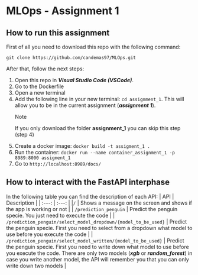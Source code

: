 # MLOps - Assignment 1

## How to run this assignment

First of all you need to download this repo with the following command:

`git clone https://github.com/candemas97/MLOps.git`

After that, follow the next steps:

1. Open this repo in **_Visual Studio Code (VSCode)_**.
2. Go to the Dockerfile
3. Open a new terminal
4. Add the following line in your new terminal: `cd assignment_1`. This will allow you to be in the current assignment (**_assignment 1_**).
   > [!NOTE]
   > If you only download the folder **assignment_1** you can skip this step (step 4)
5. Create a docker image: `docker build -t assigment_1 .`
6. Run the container: `docker run --name container_assignment_1 -p 8989:8000 assigment_1`
7. Go to `http://localhost:8989/docs/`

## How to interact with the FastAPI interphase

In the following table you can find the description of each API:
| API | Description |
| :---: | :---: |
|`/` | Shows a message on the screen and shows if the app is working or not |
| `/prediction_penguin` | Predict the penguin specie. You just need to execute the code |
| `/prediction_penguin/select_model_dropdown/{model_to_be_used}` | Predict the penguin specie. First you need to select from a dropdown what model to use before you execute the code |
| `/prediction_penguin/select_model_written/{model_to_be_used}` | Predict the penguin specie. First you need to write down what model to use before you execute the code. There are only two models (**_xgb_** or **_random_forest_**) in case you write another model, the API will remember you that you can only write down two models |
